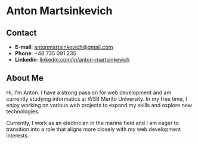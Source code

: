 # Anton Martsinkevich

## Contact

- **E-mail**: antonmartsinkevich@gmail.com
- **Phone**: +48 735 091 235
- **Linkedin**: [linkedin.com/in/anton-martsinkevich](https://www.linkedin.com/in/anton-martsinkevich)

## About Me

Hi, I'm Anton. I have a strong passion for web development and am currently studying informatics at WSB Merito University. In my free time, I enjoy working on various web projects to expand my skills and explore new technologies.

Currently, I work as an electrician in the marine field and I am eager to transition into a role that aligns more closely with my web development interests.